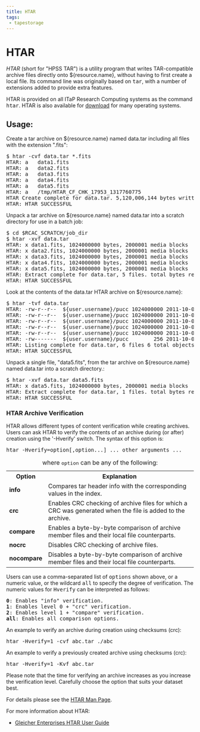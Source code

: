 ```yaml
---
title: HTAR
tags:
 - tapestorage
---
```


# HTAR

<em>HTAR</em> (short for &quot;HPSS TAR&quot;) is a utility program that writes TAR-compatible archive files directly onto ${resource.name}, without having to first create a local file.  Its command line was originally based on <kbd>tar</kbd>, with a number of extensions added to provide extra features.

HTAR is provided on all ITaP Research Computing systems as the command <kbd>htar</kbd>. HTAR is also available for <a href="/downloads/archive/#hsi">download</a> for many operating systems.


## Usage:

Create a tar archive on ${resource.name} named data.tar including all files with the extension ".fits":
<pre>
$ htar -cvf data.tar *.fits
HTAR: a   data1.fits
HTAR: a   data2.fits
HTAR: a   data3.fits
HTAR: a   data4.fits
HTAR: a   data5.fits
HTAR: a   /tmp/HTAR_CF_CHK_17953_1317760775
HTAR Create complete for data.tar. 5,120,006,144 bytes written for 5 member files, max threads: 3 Transfer time: 16.457 seconds (311.121 MB/s)
HTAR: HTAR SUCCESSFUL
</pre>

Unpack a tar archive on ${resource.name} named data.tar into a scratch directory for use in a batch job:
<pre>
$ cd $RCAC_SCRATCH/job_dir
$ htar -xvf data.tar
HTAR: x data1.fits, 1024000000 bytes, 2000001 media blocks
HTAR: x data2.fits, 1024000000 bytes, 2000001 media blocks
HTAR: x data3.fits, 1024000000 bytes, 2000001 media blocks
HTAR: x data4.fits, 1024000000 bytes, 2000001 media blocks
HTAR: x data5.fits, 1024000000 bytes, 2000001 media blocks
HTAR: Extract complete for data.tar, 5 files. total bytes read: 5,120,004,608 in 18.841 seconds (271.749 MB/s )
HTAR: HTAR SUCCESSFUL
</pre>

Look at the contents of the data.tar HTAR archive on ${resource.name}:
<pre>
$ htar -tvf data.tar
HTAR: -rw-r--r--  ${user.username}/pucc 1024000000 2011-10-04 16:30  data1.fits
HTAR: -rw-r--r--  ${user.username}/pucc 1024000000 2011-10-04 16:35  data2.fits
HTAR: -rw-r--r--  ${user.username}/pucc 1024000000 2011-10-04 16:35  data3.fits
HTAR: -rw-r--r--  ${user.username}/pucc 1024000000 2011-10-04 16:35  data4.fits
HTAR: -rw-r--r--  ${user.username}/pucc 1024000000 2011-10-04 16:35  data5.fits
HTAR: -rw-------  ${user.username}/pucc        256 2011-10-04 16:39  /tmp/HTAR_CF_CHK_17953_1317760775
HTAR: Listing complete for data.tar, 6 files 6 total objects
HTAR: HTAR SUCCESSFUL
</pre>

Unpack a single file, "data5.fits", from the tar archive on ${resource.name} named data.tar into a scratch directory.:
<pre>
$ htar -xvf data.tar data5.fits
HTAR: x data5.fits, 1024000000 bytes, 2000001 media blocks
HTAR: Extract complete for data.tar, 1 files. total bytes read: 1,024,000,512 in 3.642 seconds (281.166 MB/s )
HTAR: HTAR SUCCESSFUL
</pre>

### HTAR Archive Verification

HTAR allows different types of content verification while creating archives. Users can ask HTAR to verify the contents of an archive during (or after) creation using the '-Hverify' switch. The syntax of this option is:

<pre>
htar -Hverify=option[,option...] ... other arguments ... 
</pre>


<table class="inrows-wide">
	<caption>where <kbd>option</kbd> can be any of the following:</caption>
	<tr>
		<th scope = "col">Option</th>
		<th scope = "col">Explanation</th>
	</tr>
	<tr>
		<td><b>info</b></td>
		<td>Compares tar header info with the corresponding values in the index.</td>
	</tr>
	<tr>
		<td><b>crc</b></td> 
		<td>Enables CRC checking of archive files for which a CRC was generated when the file is added to the archive.</td>
	</tr>
	<tr>
		<td><b>compare</b></td> 
		<td>Enables a byte-by-byte comparison of archive member files and their local file counterparts.</td>
	</tr>
	<tr>
		<td><b>nocrc</b></td>
		<td>Disables CRC checking of archive files.</td>
	</tr>
	<tr>
		<td><b>nocompare</b></td>
		<td>Disables a byte-by-byte comparison of archive member files and their local file counterparts.</td>
	</tr>
</table>


Users can use a comma-separated list of <kbd>options</kbd> shown above, or a numeric value, or the wildcard <kbd>all</kbd> to specify the degree of verification. The numeric values for <kbd>Hverify</kbd> can be interpreted as follows:

<pre>
<b>0</b>: Enables "info" verification.
<b>1</b>: Enables level 0 + "crc" verification.
<b>2</b>: Enables level 1 + "compare" verification.
<b>all</b>: Enables all comparison options.
</pre>

An example to verify an archive during creation using checksums (crc):
<pre>
htar -Hverify=1 -cvf abc.tar ./abc
</pre>

An example to verify a previously created archive using checksums (crc):
<pre>
htar -Hverify=1 -Kvf abc.tar
</pre>

Please note that the time for verifying an archive increases as you increase the verification level. Carefully choose the option that suits your dataset best.

For details please see the <a target="_blank" rel="noopener" href="http://pal.mgleicher.us/index.html/htar/htar_man_page.html">HTAR Man Page</a>.

For more information about HTAR:
<ul>
	<li><a href="http://pal.mgleicher.us/index.html/htar/htar_user_guide.html">Gleicher Enterprises HTAR User Guide</a></li>
</ul>
